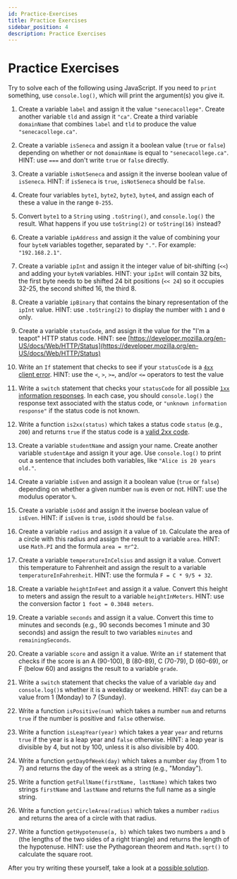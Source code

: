 ```yaml
---
id: Practice-Exercises
title: Practice Exercises
sidebar_position: 4
description: Practice Exercises
---
```


# Practice Exercises

Try to solve each of the following using JavaScript. If you need to `print` something,
use `console.log()`, which will print the argument(s) you give it.

1. Create a variable `label` and assign it the value `"senecacollege"`. Create another variable `tld` and assign it `"ca"`. Create a third variable `domainName` that combines `label` and `tld` to produce the value `"senecacollege.ca"`.

1. Create a variable `isSeneca` and assign it a boolean value (`true` or `false`) depending on whether or not `domainName` is equal to `"senecacollege.ca"`. HINT: use `===` and don't write `true` or `false` directly.
1. Create a variable `isNotSeneca` and assign it the inverse boolean value of `isSeneca`. HINT: if `isSeneca` is `true`, `isNotSeneca` should be `false`.
1. Create four variables `byte1`, `byte2`, `byte3`, `byte4`, and assign each of these a value in the range `0-255`.
1. Convert `byte1` to a `String` using `.toString()`, and `console.log()` the result. What happens if you use `toString(2)` or `toString(16)` instead?
1. Create a variable `ipAddress` and assign it the value of combining your four `byteN` variables together, separated by `"."`. For example: `"192.168.2.1"`.
1. Create a variable `ipInt` and assign it the integer value of bit-shifting (`<<`) and adding your `byteN` variables. HINT: your `ipInt` will contain 32 bits, the first byte needs to be shifted 24 bit positions (`<< 24`) so it occupies 32-25, the second shifted 16, the third 8.
1. Create a variable `ipBinary` that contains the binary representation of the `ipInt` value. HINT: use `.toString(2)` to display the number with `1` and `0` only.
1. Create a variable `statusCode`, and assign it the value for the "I'm a teapot" HTTP status code. HINT: see [https://developer.mozilla.org/en-US/docs/Web/HTTP/Status](https://developer.mozilla.org/en-US/docs/Web/HTTP/Status)
1. Write an `If` statement that checks to see if your `statusCode` is a [`4xx` client error](https://developer.mozilla.org/en-US/docs/Web/HTTP/Status#Client_error_responses). HINT: use the `<`, `>`, `>=`, and/or `<=` operators to test the value
1. Write a `switch` statement that checks your `statusCode` for all possible [`1xx` information responses](https://developer.mozilla.org/en-US/docs/Web/HTTP/Status#Information_responses). In each case, you should `console.log()` the response text associated with the status code, or `"unknown information response"` if the status code is not known.
1. Write a function `is2xx(status)` which takes a status code `status` (e.g., `200`) and returns `true` if the status code is a [valid 2xx code](https://developer.mozilla.org/en-US/docs/Web/HTTP/Status#Successful_responses).
1. Create a variable `studentName` and assign your name. Create another variable `studentAge` and assign it your age. Use `console.log()` to print out a sentence that includes both variables, like `"Alice is 20 years old."`.
1. Create a variable `isEven` and assign it a boolean value (`true` or `false`) depending on whether a given number `num` is even or not. HINT: use the modulus operator `%`.
1. Create a variable `isOdd` and assign it the inverse boolean value of `isEven`. HINT: if `isEven` is `true`, `isOdd` should be `false`.
1. Create a variable `radius` and assign it a value of `10`. Calculate the area of a circle with this radius and assign the result to a variable `area`. HINT: use `Math.PI` and the formula `area = πr^2`.
1. Create a variable `temperatureInCelsius` and assign it a value. Convert this temperature to Fahrenheit and assign the result to a variable `temperatureInFahrenheit`. HINT: use the formula `F = C * 9/5 + 32`.
1. Create a variable `heightInFeet` and assign it a value. Convert this height to meters and assign the result to a variable `heightInMeters`. HINT: use the conversion factor `1 foot = 0.3048 meters`.
1. Create a variable `seconds` and assign it a value. Convert this time to minutes and seconds (e.g., 90 seconds becomes 1 minute and 30 seconds) and assign the result to two variables `minutes` and `remainingSeconds`.
1. Create a variable `score` and assign it a value. Write an `if` statement that checks if the score is an A (90-100), B (80-89), C (70-79), D (60-69), or F (below 60) and assigns the result to a variable `grade`.
1. Write a `switch` statement that checks the value of a variable `day` and `console.log()`s whether it is a weekday or weekend. HINT: `day` can be a value from 1 (Monday) to 7 (Sunday).
1. Write a function `isPositive(num)` which takes a number `num` and returns `true` if the number is positive and `false` otherwise.
1. Write a function `isLeapYear(year)` which takes a year `year` and returns `true` if the year is a leap year and `false` otherwise. HINT: a leap year is divisible by 4, but not by 100, unless it is also divisible by 400.
1. Write a function `getDayOfWeek(day)` which takes a number `day` (from 1 to 7) and returns the day of the week as a string (e.g., "Monday").
1. Write a function `getFullName(firstName, lastName)` which takes two strings `firstName` and `lastName` and returns the full name as a single string.
1. Write a function `getCircleArea(radius)` which takes a number `radius` and returns the area of a circle with that radius.
1. Write a function `getHypotenuse(a, b)` which takes two numbers `a` and `b` (the lengths of the two sides of a right triangle) and returns the length of the hypotenuse. HINT: use the Pythagorean theorem and `Math.sqrt()` to calculate the square root.

After you try writing these yourself, take a look at a [possible solution](files/practice-exercises-solution.js).
